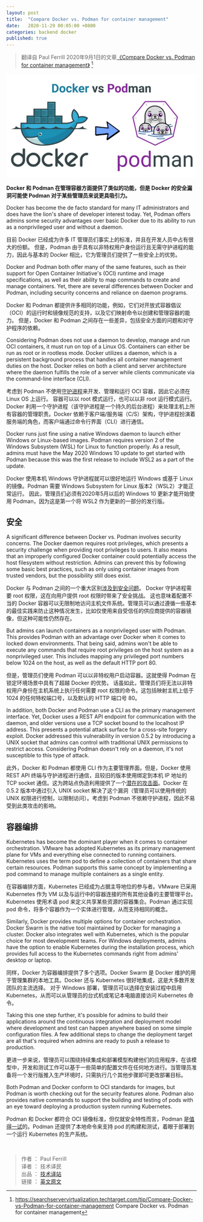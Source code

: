 ```yaml
---
layout: post
title:  "Compare Docker vs. Podman for container management"
date:   2020-11-29 00:05:00 +0800
categories: backend docker
published: true
---
```


> 翻译自 Paul Ferrill 2020年9月1日的文章[《Compare Docker vs. Podman for container management》](https://searchservervirtualization.techtarget.com/tip/Compare-Docker-vs-Podman-for-container-management) [^1]

[^1]: <https://searchservervirtualization.techtarget.com/tip/Compare-Docker-vs-Podman-for-container-management> Compare Docker vs. Podman for container management

![docker vs podman](/assets/images/202011/docker-vs-podman.jpeg#center)

**Docker 和 Podman 在管理容器方面提供了类似的功能，但是 Docker 的安全漏洞可能使 Podman 对于某些管理员来说更具吸引力。**

Docker has become the de facto standard for many IT administrators and does have the lion's share of developer interest today. Yet, Podman offers admins some security advantages over basic Docker due to its ability to run as a nonprivileged user and without a daemon.

目前 Docker 已经成为许多 IT 管理员们事实上的标准，并且在开发人员中占有很大的份额。 但是，Podman 由于具有以非特权用户身份运行且无需守护进程的能力，因此与基本的 Docker 相比，它为管理员们提供了一些安全上的优势。

Docker and Podman both offer many of the same features, such as their support for Open Container Initiative's (OCI) runtime and image specifications, as well as their ability to map commands to create and manage containers. Yet, there are several differences between Docker and Podman, including security concerns and reliance on daemon programs.

Docker 和 Podman 都提供许多相同的功能，例如，它们对开放式容器倡议（OCI）的运行时和镜像规范的支持，以及它们映射命令以创建和管理容器的能力。 但是，Docker 和 Podman 之间存在一些差异，包括安全方面的问题和对守护程序的依赖。

Considering Podman does not use a daemon to develop, manage and run OCI containers, it must run on top of a Linux OS. Containers can either be run as root or in rootless mode. Docker utilizes a daemon, which is a persistent background process that handles all container management duties on the host. Docker relies on both a client and server architecture where the daemon fulfills the role of a server while clients communicate via the command-line interface (CLI).

考虑到 Podman 不使用[守护进程](https://whatis.techtarget.com/definition/daemon)来开发、管理和运行 OCI 容器，因此它必须在 Linux OS 上运行。 容器可以以 root 模式运行，也可以以非 root 运行模式运行。Docker 利用一个守护进程（该守护进程是一个持久的后台进程）来处理主机上所有容器的管理职责。Docker 依赖于客户端/服务端（C/S）架构，守护进程扮演着服务端的角色，而客户端通过命令行界面（CLI）进行通信。

Docker runs just fine using a native Windows daemon to launch either Windows or Linux-based images. Podman requires version 2 of the Windows Subsystem (WSL) for Linux to function properly. As a result, admins must have the May 2020 Windows 10 update to get started with Podman because this was the first release to include WSL2 as a part of the update.

Docker 使用本机 Windows 守护进程就可以很好地运行 Windows 或基于 Linux 的镜像。Podman 需要 Windows Subsystem for Linux 版本2（WSL2）才能正常运行。 因此，管理员们必须有2020年5月以后的 Windows 10 更新才能开始使用 Podman，因为这是第一个将 WSL2 作为更新的一部分的发行版。

## 安全

A significant difference between Docker vs. Podman involves security concerns. The Docker daemon requires root privileges, which presents a security challenge when providing root privileges to users. It also means that an improperly configured Docker container could potentially access the host filesystem without restriction. Admins can prevent this by following some basic best practices, such as only using container images from trusted vendors, but the possibility still does exist.

Docker 与 Podman 之间的一个重大区别[涉及到安全问题](https://searchsecurity.techtarget.com/tip/Container-security-best-practices-help-mitigate-risks-and-threats)。 Docker 守护进程需要 root 权限，这在向用户提供 root 权限时带来了安全挑战。 这也意味着配置不当的 Docker 容器可以无限制地访问主机文件系统。管理员可以通过遵循一些基本的最佳实践来防止这种情况发生，比如仅使用来自受信任的供应商提供的容器镜像，但这种可能性仍然存在。

But admins can launch containers as a nonprivileged user with Podman. This provides Podman with an advantage over Docker when it comes to locked down environments. That being said, admins won't be able to execute any commands that require root privileges on the host system as a nonprivileged user. This includes mapping any privileged port numbers below 1024 on the host, as well as the default HTTP port 80.

但是，管理员们使用 Podman 可以以非特权用户启动容器。这就使得 Podman 在锁定环境场景中具有了超越 Docker 的优势。 话虽如此，管理员们将无法以非特权用户身份在主机系统上执行任何需要 root 权限的命令。这包括映射主机上低于 1024 的任何特权端口号，以及默认的 HTTP 端口号 80。

In addition, both Docker and Podman use a CLI as the primary management interface. Yet, Docker uses a REST API endpoint for communication with the daemon, and older versions use a TCP socket bound to the localhost IP address. This presents a potential attack surface for a cross-site forgery exploit. Docker addressed this vulnerability in version 0.5.2 by introducing a UNIX socket that admins can control with traditional UNIX permissions to restrict access. Considering Podman doesn't rely on a daemon, it's not susceptible to this type of attack.

此外，Docker 和 Podman 都使用 CLI 作为主要管理界面。但是，Docker 使用 REST API 终端与守护进程进行通信，且较旧的版本使用绑定到本机 IP 地址的 TCP socket 通信。这为跨站点伪造利用提供了一个[潜在的攻击面](https://searchsecurity.techtarget.com/feature/How-to-mitigate-5-persistent-application-security-threats)。Docker 在 0.5.2 版本中通过引入 UNIX socket 解决了这个漏洞（管理员可以使用传统的 UNIX 权限进行控制，以限制访问）。考虑到 Podman 不依赖守护进程，因此不易受到此类攻击的影响。

## 容器编排

Kubernetes has become the dominant player when it comes to container orchestration. VMware has adopted Kubernetes as its primary management plane for VMs and everything else connected to running containers. Kubernetes uses the term pod to define a collection of containers that share certain resources. Podman supports this same concept by implementing a pod command to manage multiple containers as a single entity.

在容器编排方面，Kubernetes 已经成为占据主导地位的参与者。VMware 已采用 Kubernetes 作为 VM 以及与运行中的容器连接的所有其他设备的主要管理平台。 Kubernetes 使用术语 pod 来定义共享某些资源的容器集合。Podman 通过实现 pod 命令，将多个容器作为一个实体进行管理，从而支持相同的概念。


Similarly, Docker provides multiple options for container orchestration. Docker Swarm is the native tool maintained by Docker for managing a cluster. Docker also integrates well with Kubernetes, which is the popular choice for most development teams. For Windows deployments, admins have the option to enable Kubernetes during the installation process, which provides full access to the Kubernetes commands right from admins' desktop or laptop.

同样，Docker 为容器编排提供了多个选项。Docker Swarm 是 Docker 维护的用于管理集群的本地工具。Docker 还与 Kubernetes 很好地集成，这是大多数开发团队的主流选择。 对于 Windows 部署，管理员可以选择在安装过程中启用 Kubernetes，从而可以从管理员的台式机或笔记本电脑直接访问 Kubernetes 命令。

Taking this one step further, it's possible for admins to build their applications around the continuous integration and deployment model where development and test can happen anywhere based on some simple configuration files. A few additional steps to change the deployment target are all that's required when admins are ready to push a release to production.

更进一步来说，管理员可以围绕持续集成和部署模型构建他们的应用程序，在该模型中，开发和测试工作可以基于一些简单的配置文件在任何地方进行。当管理员准备将一个发行版推入生产环境时，只需执行几个其他步骤即可更改部署目标。

Both Podman and Docker conform to OCI standards for images, but Podman is worth checking out for the security features alone. Podman also provides native commands to support the building and testing of pods with an eye toward deploying a production system running Kubernetes.

Podman 和 Docker 都符合 OCI 镜像标准，但仅就安全特性而言，Podman 是[值得一试](https://www.youtube-nocookie.com/embed/YkBk52MGV0Y)的。Podman 还提供了本地命令来支持 pod 的构建和测试，着眼于部署到一个运行 Kubernetes 的生产系统。

<br/>

> 作者 ： Paul Ferrill  
> 译者 ： 技术译民  
> 出品 ： [技术译站](https://ittranslator.cn/)  
> 链接 ： [英文原文](https://searchservervirtualization.techtarget.com/tip/Compare-Docker-vs-Podman-for-container-management)
